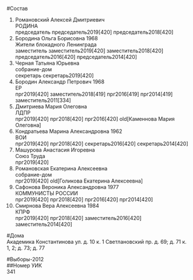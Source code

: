#Состав  
1. Романовский Алексей Дмитриевич  
    РОДИНА  
    председатель председатель2019[420] председатель2018[420]  
2. Бородина Ольга Борисовна 1968  
    Жители блокадного Ленинграда  
    заместитель заместитель2019[420] заместитель2018[420] председатель2016[420] председатель2014[420]  
3. Черная Татьяна Юрьевна  
    собрание-дом  
    секретарь секретарь2019[420]  
4. Бородин Александр Петрович 1968  
    ЕР  
    прг2019[420] заместитель2018[419] прг2016[419] прг2014[419] заместитель2011[334]  
5. Дмитриева Мария Олеговна  
    ЛДПР  
    прг2019[420] прг2018[420] прг2016[420] old[Каменнова Мария Олеговна]  
6. Кондратьева Марина Александровна 1962  
    ВОИ  
    прг2019[420] прг2018[420] секретарь2016[420] секретарь2014[420]  
7. Машурова Анастасия Игоревна  
    Союз Труда  
    прг2019[420]  
8. Романовская Екатерина Алексеевна  
    собрание-дом  
    прг2019[420] old[Голикова Екатерина Алексеевна]  
9. Сафонова Вероника Александровна 1977  
    КОММУНИСТЫ РОССИИ  
    прг2019[420] прг2018[420] прг2016[420] прг2014[420]  
10. Смирнова Вера Алексеевна 1984  
    КПРФ  
    прг2019[420] прг2018[420] заместитель2016[420] заместитель2014[420]  
  
#Дома  
Академика Константинова ул. д. 10 к. 1 Светлановский пр. д. 69; д. 71 к. 1, 2; д. 73; д. 77  
  
#Выборы-2012  
##Номер УИК  
341  
